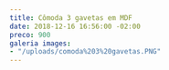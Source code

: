 ```yaml
---
title: Cômoda 3 gavetas em MDF
date: 2018-12-16 16:56:00 -02:00
preco: 900
galeria images:
- "/uploads/comoda%203%20gavetas.PNG"
---
```


